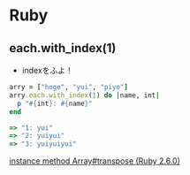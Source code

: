# Ruby

## each.with_index(1)
- indexをふよ！
```ruby
arry = ["hoge", "yui", "piyo"]
arry.each.with_index(1) do |name, int|
  p "#{int}: #{name}"
end

=> "1: yui"
=> "2: yuiyui"
=> "3: yuiyuiyui"
```

[instance method Array#transpose (Ruby 2.6.0)](https://docs.ruby-lang.org/ja/latest/method/Array/i/transpose.html)
